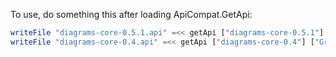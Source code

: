 To use, do something this after loading ApiCompat.GetApi:

```haskell
writeFile "diagrams-core-0.5.1.api" =<< getApi ["diagrams-core-0.5.1"] ["Graphics.Rendering.Diagrams"]
writeFile "diagrams-core-0.4.api" =<< getApi ["diagrams-core-0.4"] ["Graphics.Rendering.Diagrams"]
```
